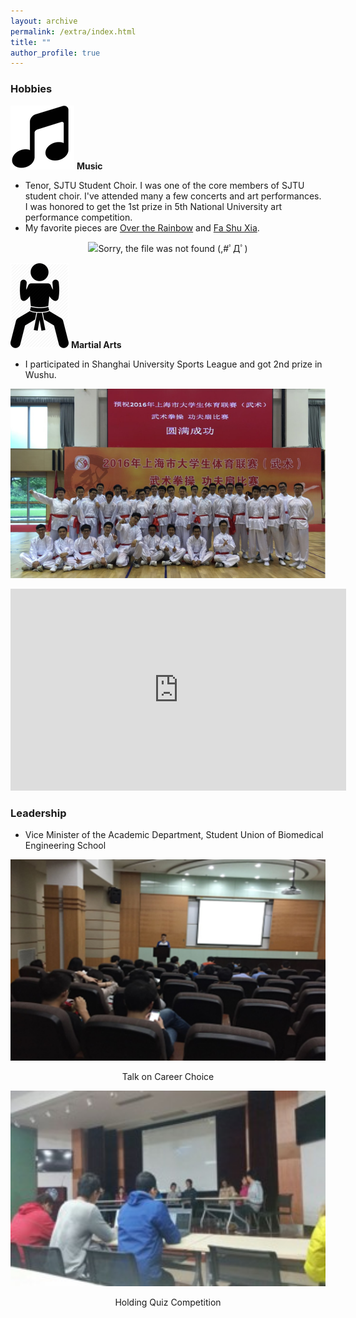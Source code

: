 ```yaml
---
layout: archive
permalink: /extra/index.html
title: ""
author_profile: true
---
```



### Hobbies

<a><img src="/images/music_1.png" alt="Picture" style="width:auto;max-width:50%" /></a> **Music**


- Tenor, SJTU Student Choir. I was one of the core members of SJTU student choir. I've attended many a few concerts and art performances. I was honored to get the 1st prize in 5th National University art performance competition.
- My favorite pieces are [Over the Rainbow](/files/02_over_the_rainbow.mp3) and [Fa Shu Xia](/files/15_花树下.mp3).

<p align="center">
  <img src="https://raw.githubusercontent.com/LockyChao/lockychao.github.io/master/images/choir_1.png?raw=true" alt="Sorry, the file was not found (,#ﾟДﾟ)  " style="width: 700px;"/> 
</p>

<a><img src="/images/wushu_1.png" alt="Picture" style="width:auto;max-width:50%" /></a> **Martial Arts**

- I participated in Shanghai University Sports League and got 2nd prize in Wushu.

<p align="center">
  <img src="https://raw.githubusercontent.com/LockyChao/lockychao.github.io/master/images/wushu_2.png?raw=true" alt="Sorry, the file was not found (,#ﾟДﾟ)  " style="width: 700px;"/> 
</p>

<iframe width="537" height="323" src="https://www.youtube.com/embed/V5UDale47Wc" frameborder="0" allow="accelerometer; autoplay; encrypted-media; gyroscope; picture-in-picture" allowfullscreen></iframe>

### Leadership
- Vice Minister of the Academic Department, Student Union of Biomedical Engineering
School
<p align="center">
  <img src="https://raw.githubusercontent.com/LockyChao/lockychao.github.io/master/images/leadership_1.png?raw=true" alt="Sorry, the file was not found (,#ﾟДﾟ)  " style="width: 700px;"/> 
</p>
<p align="center">Talk on Career Choice</p>
<p align="center">
  <img src="https://raw.githubusercontent.com/LockyChao/lockychao.github.io/master/images/leadership_2.jpg?raw=true" alt="Sorry, the file was not found (,#ﾟДﾟ)  " style="width: 700px;"/> 
</p>
<p align="center">Holding Quiz Competition </p>

